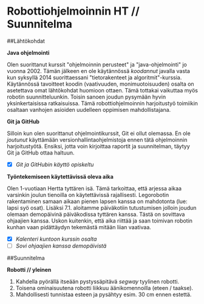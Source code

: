 Robottiohjelmoinnin HT // Suunnitelma
====================================

##Lähtökohdat

**Java ohjelmointi**

Olen suorittanut kurssit "ohjelmoinnin perusteet" ja "java-ohjelmointi" jo vuonna 2002. Tämän jälkeen en ole käytännössä *koodannut* javalla vasta kun syksyllä 2014 suorittaessani "tietorakenteet ja algoritmit"-kurssia. Käytännössä tavoitteet koodin (vaativuuden, monimuotoisuuden) osalta on asetettava omat lähtökohdat huomioon ottaen. Tämä tottakai vaikuttaa myös robotin suunnitteluunkin. Toisin sanoen joudun pysymään hyvin yksinkertaisissa ratkaisuissa. Tämä robottiohjelmoinnin harjoitustyö toimiikin osaltaan vanhojen asioiden uudelleen oppimisen mahdollistajana.

**Git ja GitHub**

Silloin kun olen suorittanut ohjelmointikurssit, Git ei ollut olemassa. En ole *joutunut* käyttämään versionhallintaohjelmistoja ennen tätä ohjelmoinnin harjoitustyötä. Ensiksi, jotta voin kirjoittaa raportit ja suunnitelman, täytyy Git ja GitHub ottaa haltuun.

- [x] *Git ja GitHubin käyttö opiskeltu*

**Työntekemiseen käytettävissä oleva aika**

Olen 1-vuotiaan Hertta tyttären isä. Tämä tarkoittaa, että arjessa aikaa varsinkin joulun tienoilla on käytettävissä rajallisesti. Legorobotin rakentaminen samaan aikaan pienen lapsen kanssa on mahdotonta (lue: lapsi syö osat). Lisäksi 7.1. aloitamme päiväkotiin tutustumisen jolloin joudun olemaan demopäivinä päiväkodissa tyttären kanssa. Tästä on sovittava ohjaajien kanssa. Uskon kuitenkin, että aika riittää ja saan toimivan robotin kunhan vaan pidättäydyn tekemästä mitään liian vaativaa.

- [x] *Kalenteri kuntoon kurssin osalta*
- [ ] *Sovi ohjaajien kanssa demopäivistä*

##Suunnitelma

**Robotti // yleinen**

1. Kahdella pyörällä itseään pystyssäpitävä *segway* tyylinen robotti.
2. Toisena ominaisuutena robotti liikkuu äänikomennoilla (eteen / taakse).
3. Mahdollisesti tunnistaa esteen ja pysähtyy esim. 30 cm ennen estettä. 
